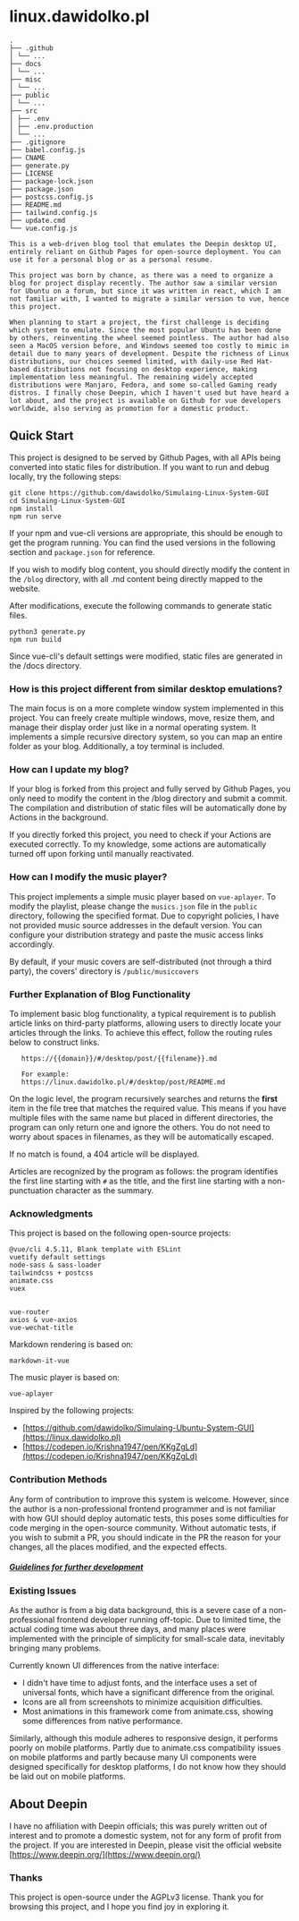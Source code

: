 # linux.dawidolko.pl

```
.
├── .github
│ └── ...
├── docs
│ └── ...
├── misc
│ └── ...
├── public
│ └── ...
├── src
│ ├── .env
│ ├── .env.production
│ └── ...
├── .gitignore
├── babel.config.js
├── CNAME
├── generate.py
├── LICENSE
├── package-lock.json
├── package.json
├── postcss.config.js
├── README.md
├── tailwind.config.js
├── update.cmd
└── vue.config.js
```

```
This is a web-driven blog tool that emulates the Deepin desktop UI, entirely reliant on Github Pages for open-source deployment. You can use it for a personal blog or as a personal resume.

This project was born by chance, as there was a need to organize a blog for project display recently. The author saw a similar version for Ubuntu on a forum, but since it was written in react, which I am not familiar with, I wanted to migrate a similar version to vue, hence this project.

When planning to start a project, the first challenge is deciding which system to emulate. Since the most popular Ubuntu has been done by others, reinventing the wheel seemed pointless. The author had also seen a MacOS version before, and Windows seemed too costly to mimic in detail due to many years of development. Despite the richness of Linux distributions, our choices seemed limited, with daily-use Red Hat-based distributions not focusing on desktop experience, making implementation less meaningful. The remaining widely accepted distributions were Manjaro, Fedora, and some so-called Gaming ready distros. I finally chose Deepin, which I haven't used but have heard a lot about, and the project is available on Github for vue developers worldwide, also serving as promotion for a domestic product.
```

## Quick Start

This project is designed to be served by Github Pages, with all APIs being converted into static files for distribution. If you want to run and debug locally, try the following steps:

```
git clone https://github.com/dawidolko/Simulaing-Linux-System-GUI
cd Simulaing-Linux-System-GUI
npm install
npm run serve
```

If your npm and vue-cli versions are appropriate, this should be enough to get the program running. You can find the used versions in the following section and `package.json` for reference.

If you wish to modify blog content, you should directly modify the content in the `/blog` directory, with all .md content being directly mapped to the website.

After modifications, execute the following commands to generate static files.

```
python3 generate.py
npm run build
```

Since vue-cli's default settings were modified, static files are generated in the /docs directory.

### How is this project different from similar desktop emulations?

The main focus is on a more complete window system implemented in this project. You can freely create multiple windows, move, resize them, and manage their display order just like in a normal operating system. It implements a simple recursive directory system, so you can map an entire folder as your blog. Additionally, a toy terminal is included.

### How can I update my blog?

If your blog is forked from this project and fully served by Github Pages, you only need to modify the content in the /blog directory and submit a commit. The compilation and distribution of static files will be automatically done by Actions in the background.

If you directly forked this project, you need to check if your Actions are executed correctly. To my knowledge, some actions are automatically turned off upon forking until manually reactivated.

### How can I modify the music player?

This project implements a simple music player based on `vue-aplayer`. To modify the playlist, please change the `musics.json` file in the `public` directory, following the specified format. Due to copyright policies, I have not provided music source addresses in the default version. You can configure your distribution strategy and paste the music access links accordingly.

By default, if your music covers are self-distributed (not through a third party), the covers' directory is `/public/musiccovers`

### Further Explanation of Blog Functionality

To implement basic blog functionality, a typical requirement is to publish article links on third-party platforms, allowing users to directly locate your articles through the links. To achieve this effect, follow the routing rules below to construct links.

```
   https://{{domain}}/#/desktop/post/{{filename}}.md

   For example:
   https://linux.dawidolko.pl/#/desktop/post/README.md
```

On the logic level, the program recursively searches and returns the **first** item in the file tree that matches the required value. This means if you have multiple files with the same name but placed in different directories, the program can only return one and ignore the others. You do not need to worry about spaces in filenames, as they will be automatically escaped.

If no match is found, a 404 article will be displayed.

Articles are recognized by the program as follows: the program identifies the first line starting with `#` as the title, and the first line starting with a non-punctuation character as the summary.

### Acknowledgments

This project is based on the following open-source projects:

```
@vue/cli 4.5.11, Blank template with ESLint
vuetify default settings
node-sass & sass-loader
tailwindcss + postcss
animate.css
vuex


vue-router
axios & vue-axios
vue-wechat-title
```

Markdown rendering is based on:

```
markdown-it-vue
```

The music player is based on:

```
vue-aplayer
```

Inspired by the following projects:

- [https://github.com/dawidolko/Simulaing-Ubuntu-System-GUI](https://linux.dawidolko.pl)
- [https://codepen.io/Krishna1947/pen/KKgZgLd](https://codepen.io/Krishna1947/pen/KKgZgLd)

### Contribution Methods

Any form of contribution to improve this system is welcome. However, since the author is a non-professional frontend programmer and is not familiar with how GUI should deploy automatic tests, this poses some difficulties for code merging in the open-source community. Without automatic tests, if you wish to submit a PR, you should indicate in the PR the reason for your changes, all the places modified, and the expected effects.

##### [Guidelines for further development](https://github.com/dawidolko/Simulaing-Linux-System-GUI/blob/main/misc/Guidelines%20for%20further%20development.md)

### Existing Issues

As the author is from a big data background, this is a severe case of a non-professional frontend developer running off-topic. Due to limited time, the actual coding time was about three days, and many places were implemented with the principle of simplicity for small-scale data, inevitably bringing many problems.

Currently known UI differences from the native interface:

- I didn't have time to adjust fonts, and the interface uses a set of universal fonts, which have a significant difference from the original.
- Icons are all from screenshots to minimize acquisition difficulties.
- Most animations in this framework come from animate.css, showing some differences from native performance.

Similarly, although this module adheres to responsive design, it performs poorly on mobile platforms. Partly due to animate.css compatibility issues on mobile platforms and partly because many UI components were designed specifically for desktop platforms, I do not know how they should be laid out on mobile platforms.

## About Deepin

I have no affiliation with Deepin officials; this was purely written out of interest and to promote a domestic system, not for any form of profit from the project. If you are interested in Deepin, please visit the official website [https://www.deepin.org/](https://www.deepin.org/)

### Thanks

This project is open-source under the AGPLv3 license. Thank you for browsing this project, and I hope you find joy in exploring it.
